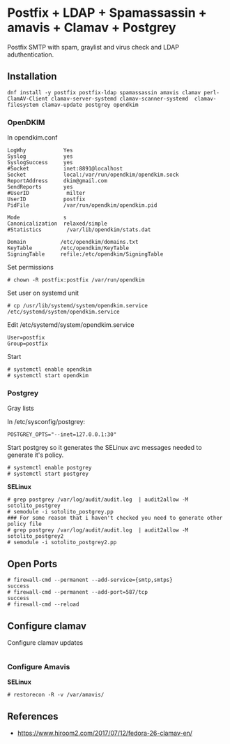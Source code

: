 # Postfix + LDAP + Spamassassin + amavis + Clamav + Postgrey

Postfix SMTP with spam, graylist and virus check and LDAP aduthentication.

## Installation

```
dnf install -y postfix postfix-ldap spamassassin amavis clamav perl-ClamAV-Client clamav-server-systemd clamav-scanner-systemd  clamav-filesystem clamav-update postgrey opendkim
```

### OpenDKIM

In opendkim.conf
```
LogWhy            Yes
Syslog            yes
SyslogSuccess     yes
#Socket           inet:8891@localhost
Socket            local:/var/run/opendkim/opendkim.sock
ReportAddress     dkim@gmail.com
SendReports       yes
#UserID            milter
UserID            postfix
PidFile           /var/run/opendkim/opendkim.pid

Mode              s
Canonicalization  relaxed/simple
#Statistics        /var/lib/opendkim/stats.dat

Domain           /etc/opendkim/domains.txt
KeyTable         /etc/opendkim/KeyTable
SigningTable     refile:/etc/opendkim/SigningTable
```

Set permissions

```
# chown -R postfix:postfix /var/run/opendkim
```

Set user on systemd unit

```
# cp /usr/lib/systemd/system/opendkim.service /etc/systemd/system/opendkim.service
```

Edit /etc/systemd/system/opendkim.service

```
User=postfix
Group=postfix
```


Start 
```
# systemctl enable opendkim
# systemctl start opendkim
```

### Postgrey

Gray lists

In /etc/sysconfig/postgrey:

```
POSTGREY_OPTS="--inet=127.0.0.1:30"
```

Start postgrey so it generates the SELinux avc messages needed to generate it's policy.
```
# systemctl enable postgrey
# systemctl start postgrey
```

**SELinux**
```
# grep postgrey /var/log/audit/audit.log  | audit2allow -M sotolito_postgrey
# semodule -i sotolito_postgrey.pp
### For some reason that i haven't checked you need to generate other policy file
# grep postgrey /var/log/audit/audit.log  | audit2allow -M sotolito_postgrey2
# semodule -i sotolito_postgrey2.pp
```


## Open Ports

```
# firewall-cmd --permanent --add-service={smtp,smtps}
success
# firewall-cmd --permanent --add-port=587/tcp
success
# firewall-cmd --reload
```

## Configure clamav

Configure clamav updates
```

```

### Configure Amavis

**SELinux**
```
# restorecon -R -v /var/amavis/

```

## References
* https://www.hiroom2.com/2017/07/12/fedora-26-clamav-en/
